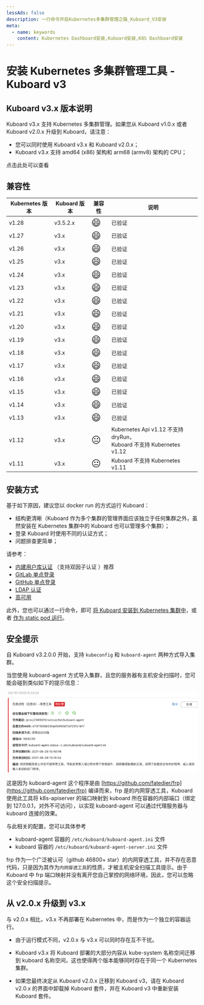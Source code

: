 ```yaml
---
lessAds: false
description: 一行命令开启Kubernetes多集群管理之路_Kuboard_V3安装
meta:
  - name: keywords
    content: Kubernetes Dashboard安装,Kuboard安装,K8S Dashboard安装
---
```


# 安装 Kubernetes 多集群管理工具 - Kuboard v3

<AdSenseTitle/>

## Kuboard v3.x 版本说明

Kuboard v3.x 支持 Kubernetes 多集群管理。如果您从 Kuboard v1.0.x 或者 Kuboard v2.0.x 升级到 Kuboard，请注意：
* 您可以同时使用 Kuboard v3.x 和 Kuboard v2.0.x；
* Kuboard v3.x 支持 amd64 (x86) 架构和 arm68 (armv8) 架构的 CPU；

点击此处可以查看 <KuboardDemo suffix="install" label="在线演示" color="#007af5"/>

## 兼容性


| Kubernetes 版本 | Kuboard 版本   | 兼容性 | 说明                                                         |
| --------------- | -------------- | ------ | ------------------------------------------------------------ |
| v1.28           | v3.5.2.x | <span style="font-size: 24px;">😄</span>      | 已验证                            |
| v1.27           | v3.x | <span style="font-size: 24px;">😄</span>      | 已验证                            |
| v1.26           | v3.x | <span style="font-size: 24px;">😄</span>      | 已验证                            |
| v1.25           | v3.x | <span style="font-size: 24px;">😄</span>      | 已验证                            |
| v1.24           | v3.x | <span style="font-size: 24px;">😄</span>      | 已验证                            |
| v1.23           | v3.x | <span style="font-size: 24px;">😄</span>      | 已验证                            |
| v1.22           | v3.x | <span style="font-size: 24px;">😄</span>      | 已验证                            |
| v1.21           | v3.x | <span style="font-size: 24px;">😄</span>      | 已验证                            |
| v1.20           | v3.x | <span style="font-size: 24px;">😄</span>      | 已验证                            |
| v1.19           | v3.x | <span style="font-size: 24px;">😄</span>      | 已验证                            |
| v1.18           | v3.x | <span style="font-size: 24px;">😄</span>      | 已验证                            |
| v1.17           | v3.x | <span style="font-size: 24px;">😄</span>      | 已验证                            |
| v1.16           | v3.x | <span style="font-size: 24px;">😄</span>      | 已验证                            |
| v1.15           | v3.x | <span style="font-size: 24px;">😄</span>      | 已验证                            |
| v1.14           | v3.x | <span style="font-size: 24px;">😄</span>      | 已验证                            |
| v1.13           | v3.x | <span style="font-size: 24px;">😄</span>      | 已验证                       |
| v1.12           | v3.x | <span style="font-size: 24px;">😐</span>      | Kubernetes Api v1.12 不支持 dryRun，<br />Kuboard 不支持 Kubernetes v1.12 |
| v1.11           | v3.x | <span style="font-size: 24px;">😐</span>      | Kuboard 不支持 Kubernetes v1.11                                                         |

## 安装方式

基于如下原因，建议您以 docker run 的方式运行 Kuboard：
* 结构更清晰（Kuboard 作为多个集群的管理界面应该独立于任何集群之外，虽然安装在 Kubernetes 集群中的 Kuboard 也可以管理多个集群）；
* 登录 Kuboard 时使用不同的认证方式；
* 问题排查更简单；

请参考：

* [内建用户库认证](./install-built-in.html)  （支持双因子认证 ）<badge>推荐</badge>
* [GitLab 单点登录](./install-gitlab.html)
* [GitHub 单点登录](./install-github.html)
* [LDAP 认证](./install-ldap.html)
* [高可用](./install-ha.html)

此外，您也可以通过一行命令，即可 [将 Kuboard 安装到 Kubernetes 集群中](./install-in-k8s.html)，或者 [作为 static pod 运行](./install-static-pod.html)。

## 安全提示

自 Kuboard v3.2.0.0 开始，支持 `kubeconfig` 和 `kuboard-agent` 两种方式导入集群。

当您使用 kuboard-agent 方式导入集群，且您的服务器有主机安全扫描时，您可能会碰到类似如下的提示信息：

![安全提示](./security-scan.jpg)

这是因为 kuboard-agent 这个程序是由 [https://github.com/fatedier/frp](https://github.com/fatedier/frp) 编译而来，frp 是的内网穿透工具，Kuboard 使用此工具将 k8s-apiserver 的端口映射到 kuboard 所在容器的内部端口（绑定到 127.0.0.1，对外不可访问），以实现 kuboard-agent 可以通过代理服务器与 kuboard 连接的效果。


与此相关的配置，您可以具体参考
* kuboard-agent 容器的 `/etc/kuboard/kuboard-agent.ini` 文件
* kuboard 容器的 `/etc/kuboard/kuboard-agent-server.ini` 文件

frp 作为一个广泛被认可（github 46800+ star）的内网穿透工具，并不存在恶意代码，只是因为其作为`内网穿透工具`的性质，才被主机安全扫描工具提示。由于 Kuboard 中 frp 端口映射并没有离开您自己掌控的网络环境，因此，您可以忽略这个安全扫描提示。



## 从 v2.0.x 升级到 v3.x

与 v2.0.x 相比，v3.x 不再部署在 Kubernetes 中，而是作为一个独立的容器运行。

* 由于运行模式不同，v2.0.x 与 v3.x 可以同时存在互不干扰。

* Kuboard v3.x 将 Kuboard 部署的大部分内容从 kube-system 名称空间迁移到 kuboard 名称空间，这也使得两个版本能够同时存在于同一个 Kubernetes 集群。

* 如果您最终决定从 Kuboard v2.0.x 迁移到 Kuboard v3，请在 Kuboard v2.0.x 的界面中卸载掉 Kuboard 套件，并在 Kuboard v3 中重新安装 Kuboard 套件。
